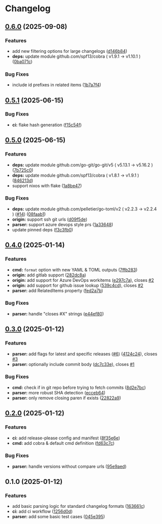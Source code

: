 # Changelog

## [0.6.0](https://github.com/scottmckendry/cl-parse/compare/v0.5.1...v0.6.0) (2025-09-08)


### Features

* add new filtering options for large changelogs ([d146b84](https://github.com/scottmckendry/cl-parse/commit/d146b8437dc74b40824b6e275b0c080131f2c4e5))
* **deps:** update module github.com/spf13/cobra ( v1.9.1 → v1.10.1 ) ([0ba071c](https://github.com/scottmckendry/cl-parse/commit/0ba071c07e82f3a4d8c68352ead76f65a5a805cc))


### Bug Fixes

* include id prefixes in related items ([1b7a7f4](https://github.com/scottmckendry/cl-parse/commit/1b7a7f458424677bab961d121e8066bd6a9a4b0e))

## [0.5.1](https://github.com/scottmckendry/cl-parse/compare/v0.5.0...v0.5.1) (2025-06-15)


### Bug Fixes

* **ci:** flake hash generation ([f15c54f](https://github.com/scottmckendry/cl-parse/commit/f15c54f4f8f92449c6fa1b6ef7d43be8c2fdc292))

## [0.5.0](https://github.com/scottmckendry/cl-parse/compare/v0.4.0...v0.5.0) (2025-06-15)


### Features

* **deps:** update module github.com/go-git/go-git/v5 ( v5.13.1 → v5.16.2 ) ([7b725c0](https://github.com/scottmckendry/cl-parse/commit/7b725c0da3bb54f90904d88d1d0ecc1bcba22c42))
* **deps:** update module github.com/spf13/cobra ( v1.8.1 → v1.9.1 ) ([846213d](https://github.com/scottmckendry/cl-parse/commit/846213d4582d81de32e57747cb6afd021ae6892c))
* support nixos with flake ([1a8be47](https://github.com/scottmckendry/cl-parse/commit/1a8be47b621ba938e5c9d72e348bd7f2e388a943))


### Bug Fixes

* **deps:** update module github.com/pelletier/go-toml/v2 ( v2.2.3 → v2.2.4 ) ([#14](https://github.com/scottmckendry/cl-parse/issues/14)) ([08faab1](https://github.com/scottmckendry/cl-parse/commit/08faab129f95132a3c0b646158f36178a0706f3a))
* **origin:** support ssh git urls ([d09f5de](https://github.com/scottmckendry/cl-parse/commit/d09f5de99763f0f461cd0842587f7dc66f8ebb05))
* **parser:** support azure devops style prs ([1a33648](https://github.com/scottmckendry/cl-parse/commit/1a33648112c7a9f0f72d3446fb8a9c23cd4f4d02))
* update pinned deps ([f3c3fb0](https://github.com/scottmckendry/cl-parse/commit/f3c3fb05f6ee597a907bc6a5b451aba56bb84f7d))

## [0.4.0](https://github.com/scottmckendry/cl-parse/compare/v0.3.0...v0.4.0) (2025-01-14)


### Features

* **cmd:** `format` option with new YAML & TOML outputs ([7ffb283](https://github.com/scottmckendry/cl-parse/commit/7ffb28361ceb950ebdb5483cfdc9f800181f214f))
* **origin:** add gitlab support ([282dc8a](https://github.com/scottmckendry/cl-parse/commit/282dc8a4e502a2901f2597baf65fd88a4b5147a7))
* **origin:** add support for Azure DevOps workitems ([e297c7a](https://github.com/scottmckendry/cl-parse/commit/e297c7a5f1bba68e0f0a489870c7e5410abaa7c4)), closes [#2](https://github.com/scottmckendry/cl-parse/issues/2)
* **origin:** add support for github issue lookup ([539c4cd](https://github.com/scottmckendry/cl-parse/commit/539c4cdf5fabcdef93dbf3eca6200b09f6c68683)), closes [#2](https://github.com/scottmckendry/cl-parse/issues/2)
* **parser:** add RelatedItems property ([fed2a7b](https://github.com/scottmckendry/cl-parse/commit/fed2a7b4d0824ac6d04f96cda2f37f2cd80e9d31))


### Bug Fixes

* **parser:** handle "closes #X" strings ([e44ef80](https://github.com/scottmckendry/cl-parse/commit/e44ef80328f7284436ab7f81562df7aa9e11d6af))

## [0.3.0](https://github.com/scottmckendry/cl-parse/compare/v0.2.0...v0.3.0) (2025-01-12)


### Features

* **parser:** add flags for latest and specific releases ([#6](https://github.com/scottmckendry/cl-parse/issues/6)) ([4124c24](https://github.com/scottmckendry/cl-parse/commit/4124c246e90080c836e14b9025a953d7131283c4)), closes [#3](https://github.com/scottmckendry/cl-parse/issues/3)
* **parser:** optionally include commit body ([dc7c33e](https://github.com/scottmckendry/cl-parse/commit/dc7c33e03e0f46091016c0405bfc3ef8ac27d6ee)), closes [#1](https://github.com/scottmckendry/cl-parse/issues/1)


### Bug Fixes

* **cmd:** check if in git repo before trying to fetch commits ([8d2e7bc](https://github.com/scottmckendry/cl-parse/commit/8d2e7bc6e28fbd291c984c1414d7d58c71211469))
* **parser:** more robust SHA detection ([ecceb64](https://github.com/scottmckendry/cl-parse/commit/ecceb64e8a0d0afb695d352293c3c4027ec3ed50))
* **parser:** only remove closing paren if exists ([22822a9](https://github.com/scottmckendry/cl-parse/commit/22822a9f19442b51d952b550e73ad3c229583371))

## [0.2.0](https://github.com/scottmckendry/cl-parse/compare/v0.1.0...v0.2.0) (2025-01-12)


### Features

* **ci:** add release-please config and manifest ([8f35e6e](https://github.com/scottmckendry/cl-parse/commit/8f35e6ee07f85777d590d37fef28a9e8434c0f27))
* **cmd:** add cobra & default cmd definition ([fd63c7c](https://github.com/scottmckendry/cl-parse/commit/fd63c7c7ab30a402c5332e8da2f4e77bcb8d084f))


### Bug Fixes

* **parser:** handle versions without compare urls ([95e9aed](https://github.com/scottmckendry/cl-parse/commit/95e9aedafd0ebbb75256048faf55496e20c4358e))

## 0.1.0 (2025-01-12)


### Features

* add basic parsing logic for standard changelog formats ([163661c](https://github.com/scottmckendry/cl-parse/commit/163661c06dc0d275325f9247bbf42e99400ef909))
* **ci:** add ci workflow ([1256d0d](https://github.com/scottmckendry/cl-parse/commit/1256d0d5d0b3ea1741dbc9e3b352be9b7b1de745))
* **parser:** add some basic test cases ([045e395](https://github.com/scottmckendry/cl-parse/commit/045e395bbe6ef8693c9b64fe094903be73407e39))
